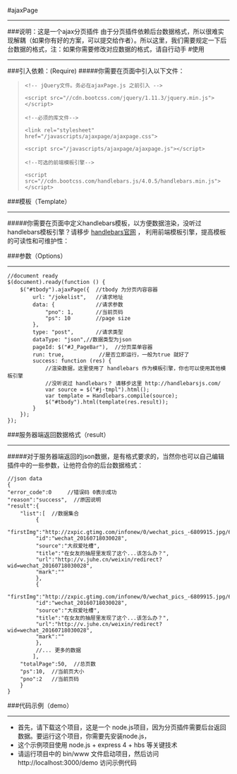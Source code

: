 #ajaxPage
***
###说明：这是一个ajax分页插件
由于分页插件依赖后台数据格式，所以很难实现解耦（如果你有好的方案，可以提交给作者）。所以这里，我们需要规定一下后台数据的格式，注：如果你需要修改对应数据的格式，请自行动手
#使用
***
###引入依赖：(Require)
#####你需要在页面中引入以下文件：
>`<!-- jQuery文件。务必在ajaxPage.js 之前引入 -->`
>
>`<script src="//cdn.bootcss.com/jquery/1.11.3/jquery.min.js"></script>`
>
>`<!--必须的库文件-->`
>
>`<link rel="stylesheet" href="/javascripts/ajaxpage/ajaxpage.css">`
>
>`<script src="/javascripts/ajaxpage/ajaxpage.js"></script>`
>
>`<!--可选的前端模板引擎-->`
>
>`<script src="//cdn.bootcss.com/handlebars.js/4.0.5/handlebars.min.js"></script>`

###模板（Template）
***
#####你需要在页面中定义handlebars模板，以方便数据渲染，没听过handlebars模板引擎？请移步 [handlebars官网](http://handlebarsjs.com/ "handlebars") ， 利用前端模板引擎，提高模板的可读性和可维护性：
    <script id='j-tmpl' type='text/x-jquery-tmpl'>
		{{#each list}}
   		 <tr>
       		<td>
         		<img class="ui-news-img" src="{{f利用前端模板引擎irstImg}}" alt="">
       		</td>
       		<td>{{id}}</td>
       		<td>{{mark}}</td>
       		<td>{{source}}</td>
       		<td>{{title}}</td>
       		<td>
          		<a href="{{url}}">查看详情</a>
       		</td>
   		</tr>
		{{/each}}
	</script>

###参数（Options）
***
    //document ready
    $(document).ready(function () {
        $("#tbody").ajaxPage({  //tbody 为分页内容容器
            url: "/jokelist",   //请求地址
            data: {             //请求参数
                "pno": 1,       //当前页码
                "ps": 10        //page size
            },
            type: "post",       //请求类型
            dataType: "json",//数据类型为json
            pageId: $("#J_PageBar"),  //分页菜单容器
            run: true,           //是否立即运行，一般为true 就好了
            success: function (res) {
                //渲染数据，这里使用了 handlebars 作为模板引擎，你也可以使用其他模板引擎
                //没听说过 handlebars？ 请移步这里 http://handlebarsjs.com/
                var source = $("#j-tmpl").html();
                var template = Handlebars.compile(source);
                $("#tbody").html(template(res.result));
            }
        });
    });
###服务器端返回数据格式（result）
***
#####对于服务器端返回的json数据，是有格式要求的，当然你也可以自己编辑插件中的一些参数，让他符合你的后台数据格式：

    //json data
    {
	"error_code":0     //错误码 0表示成功
	"reason":"success",  //原因说明
	"result":{
		"list":[  //数据集合
			 {
			 "firstImg":"http://zxpic.gtimg.com/infonew/0/wechat_pics_-6809915.jpg/640",
			 "id":"wechat_20160718030028",
			 "source":"大叔爱吐槽",
			 "title":"在女友的抽屉里发现了这个...该怎么办？",
			 "url":"http://v.juhe.cn/weixin/redirect?wid=wechat_20160718030028",
			 "mark":""
			 },
			 {
			 "firstImg":"http://zxpic.gtimg.com/infonew/0/wechat_pics_-6809915.jpg/640",
			 "id":"wechat_20160718030028",
			 "source":"大叔爱吐槽",
			 "title":"在女友的抽屉里发现了这个...该怎么办？",
			 "url":"http://v.juhe.cn/weixin/redirect?wid=wechat_20160718030028",
			 "mark":""
			 },
			 //... 更多的数据	
			],
		"totalPage":50,  //总页数
		"ps":10,  //当前页大小
		"pno":2   //当前页码
		}
	}


###代码示例（demo）
***
* 首先，请下载这个项目，这是一个 node.js项目，因为分页插件需要后台返回数据。要运行这个项目，你需要先安装node.js，
* 这个示例项目使用 node.js + express 4 + hbs 等关键技术
* 请运行项目中的 bin/www 文件启动项目，然后访问 http://localhost:3000/demo 访问示例代码